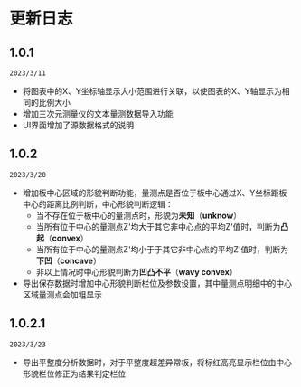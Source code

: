 # 更新日志

## 1.0.1

`2023/3/11`

- 将图表中的X、Y坐标轴显示大小范围进行关联，以使图表的X、Y轴显示为相同的比例大小
- 增加三次元测量仪的文本量测数据导入功能
- UI界面增加了源数据格式的说明

## 1.0.2

`2023/3/20`

- 增加板中心区域的形貌判断功能，量测点是否位于板中心通过X、Y坐标距板中心的距离比例判断，中心形貌判断逻辑：
  - 当不存在位于板中心的量测点时，形貌为**未知**（**unknow**）
  - 当所有位于中心的量测点Z'均大于其它非中心点的平均Z'值时，判断为**凸起**（**convex**）
  - 当所有位于中心的量测点Z'均小于于其它非中心点的平均Z'值时，判断为**下凹**（**concave**）
  - 非以上情况时中心形貌判断为**凹凸不平**（**wavy convex**）
- 导出保存数据时增加中心形貌判断栏位及参数设置，其中量测点明细中的中心区域量测点会加粗显示

## 1.0.2.1

`2023/3/23`

- 导出平整度分析数据时，对于平整度超差异常板，将标红高亮显示栏位由中心形貌栏位修正为结果判定栏位
